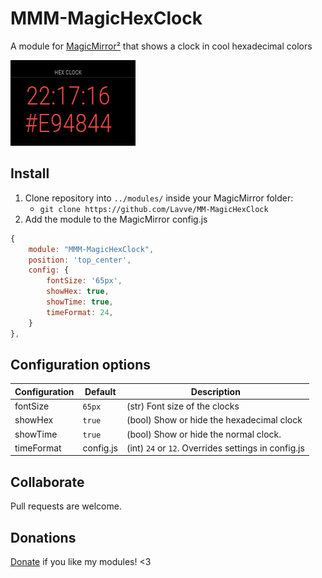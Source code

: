 # MMM-MagicHexClock

A module for [MagicMirror²](https://github.com/MichMich/MagicMirror) that shows a clock in cool hexadecimal colors

![Example](images/example.png)

## Install

1. Clone repository into `../modules/` inside your MagicMirror folder:
   - `git clone https://github.com/Lavve/MM-MagicHexClock`
2. Add the module to the MagicMirror config.js

```javascript
{
    module: "MMM-MagicHexClock",
    position: 'top_center',
    config: {
        fontSize: '65px',
        showHex: true,
        showTime: true,
        timeFormat: 24,
    }
},
```

## Configuration options

| Configuration | Default   | Description                                         |
| ------------- | --------- | --------------------------------------------------- |
| fontSize      | `65px`    | (str) Font size of the clocks                       |
| showHex       | `true`    | (bool) Show or hide the hexadecimal clock           |
| showTime      | `true`    | (bool) Show or hide the normal clock.               |
| timeFormat    | config.js | (int) `24` or `12`. Overrides settings in config.js |

## Collaborate
Pull requests are welcome.
## Donations
[Donate](https://www.paypal.com/cgi-bin/webscr?cmd=_donations&business=SM9XRXUPPJM84&item_name=%40lavve+MagicMiror+Modules&currency_code=SEK) if you like my modules! <3
